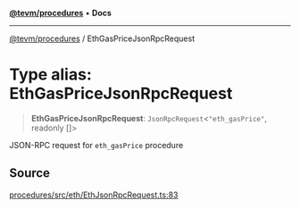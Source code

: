 [**@tevm/procedures**](../README.md) • **Docs**

***

[@tevm/procedures](../globals.md) / EthGasPriceJsonRpcRequest

# Type alias: EthGasPriceJsonRpcRequest

> **EthGasPriceJsonRpcRequest**: `JsonRpcRequest`\<`"eth_gasPrice"`, readonly []\>

JSON-RPC request for `eth_gasPrice` procedure

## Source

[procedures/src/eth/EthJsonRpcRequest.ts:83](https://github.com/evmts/tevm-monorepo/blob/main/packages/procedures/src/eth/EthJsonRpcRequest.ts#L83)
